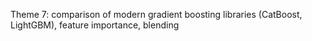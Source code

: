 Theme 7: comparison of modern gradient boosting libraries (CatBoost, LightGBM), feature importance, blending
